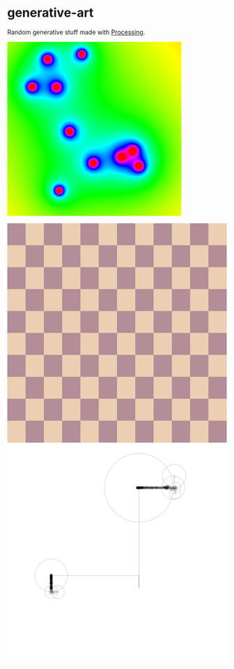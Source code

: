 # generative-art

Random generative stuff made with [Processing](https://processing.org/).

<p align="left">
  <img src="sketch_190923/image.jpg">
</p>

![](sketch_191011a/gifs/movie.mp4.gif)
![](sketch_191123c/movie.gif)

